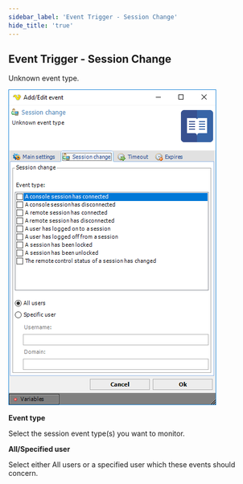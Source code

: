 ```yaml
---
sidebar_label: 'Event Trigger - Session Change'
hide_title: 'true'
---
```


## Event Trigger - Session Change

Unknown event type.

![](../../../static/img/triggereventsessionchange.png)

**Event type**

Select the session event type(s) you want to monitor.
 
**All/Specified user**

Select either All users or a specified user which these events should concern.